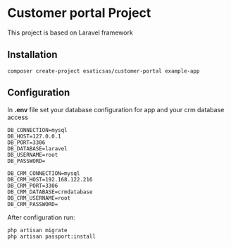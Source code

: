 # Customer portal Project

This project is based on Laravel framework

## Installation

```shell
composer create-project esaticsas/customer-portal example-app
```

## Configuration

In **.env** file set your database configuration for app and your crm database access

```dotenv
DB_CONNECTION=mysql
DB_HOST=127.0.0.1
DB_PORT=3306
DB_DATABASE=laravel
DB_USERNAME=root
DB_PASSWORD=

DB_CRM_CONNECTION=mysql
DB_CRM_HOST=192.168.122.216
DB_CRM_PORT=3306
DB_CRM_DATABASE=crmdatabase
DB_CRM_USERNAME=root
DB_CRM_PASSWORD=
```

After configuration run:

```shell
php artisan migrate
php artisan passport:install
```

